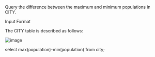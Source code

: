 Query the difference between the maximum and minimum populations in CITY.

Input Format

The CITY table is described as follows:

![image](https://user-images.githubusercontent.com/38153316/158562516-4fa4d2ee-8e44-4f89-8ecb-4a48ae54e2d2.png)

select max(population)-min(population) from city;
